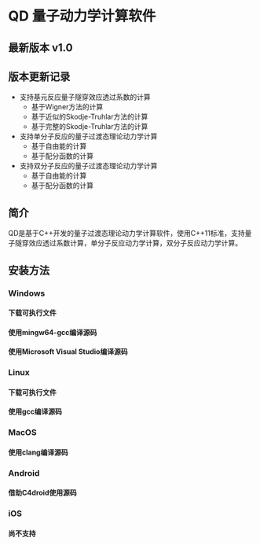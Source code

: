 # QD 量子动力学计算软件
## 最新版本 v1.0
## 版本更新记录
* 支持基元反应量子隧穿效应透过系数的计算              
  * 基于Wigner方法的计算                          
  * 基于近似的Skodje-Truhlar方法的计算            
  * 基于完整的Skodje-Truhlar方法的计算            
* 支持单分子反应的量子过渡态理论动力学计算            
  * 基于自由能的计算                              
  * 基于配分函数的计算                            
* 支持双分子反应的量子过渡态理论动力学计算            
  * 基于自由能的计算                              
  * 基于配分函数的计算                            
## 简介
QD是基于C++开发的量子过渡态理论动力学计算软件，使用C++11标准，支持量子隧穿效应透过系数计算，单分子反应动力学计算，双分子反应动力学计算。
## 安装方法
### Windows
#### 下载可执行文件
#### 使用mingw64-gcc编译源码
#### 使用Microsoft Visual Studio编译源码
### Linux
#### 下载可执行文件
#### 使用gcc编译源码
### MacOS
#### 使用clang编译源码
### Android
#### 借助C4droid使用源码
### iOS
#### 尚不支持
